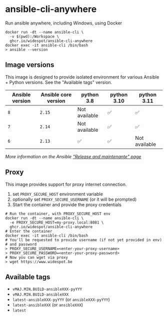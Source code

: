 # ansible-cli-anywhere
Run ansible anywhere, including Windows, using Docker

```shell
docker run -dt --name ansible-cli \
  -v $(pwd):/Workspace \
  ghcr.io/widespot/ansible-cli-anywhere
docker exec -it ansible-cli /bin/bash
> ansible --version
```

## Image versions
This image is designed to provide isolated environment for various Ansible + Python versions.
See the "Available tags" version.

| Ansible version | Ansible core version | python 3.8    | python 3.10 | python 3.11   |
|-----------------|----------------------|---------------|-------------|---------------|
| `8`             | `2.15`               | Not available | ✅           | ✅             |
| `7`             | `2.14`               | Not available | ✅           | ✅             |
| `6`             | `2.13`               | ✅             | ✅           | Not available |

*More information on the Ansible ["Release and maintenante" page](https://docs.ansible.com/ansible/latest/reference_appendices/release_and_maintenance.html#ansible-community-changelogs)*

## Proxy
This image provides support for proxy internet connection.
1. set `PROXY_SECURE_HOST` environment variable
2. optionally set `PROXY_SECURE_USERNAME` (or it will be prompted)
3. Start the container and provide the proxy credentials

```shell
# Run the container, with PROXY_SECURE_HOST env
docker run -dt --name ansible-cli \
  -e PROXY_SECURE_HOST=my-proxy.local:8081 \
  ghcr.io/widespot/ansible-cli-anywhere
# Enter the container
docker exec -it ansible-cli /bin/bash
# You'll be requested to provide username (if not yet provided in env)
# and password
> PROXY_SECURE_USERNAME=<enter-your-proxy-username>
> PROXY_SECURE_PASSWORD=<enter-your-proxy-password>
# Now you can wget via proxy
> wget https://www.widespot.be
```

## Available tags
* `vMAJ.MIN.BUILD-ansibleXXX-pyYYY`
* `vMAJ.MIN.BUILD-ansibleXXX`
* `latest-ansibleXXX-pyYYY` (or `ansibleXXX-pyYYY`)
* `latest-ansibleXXX` (or `ansibleXXX`)
* `latest`
